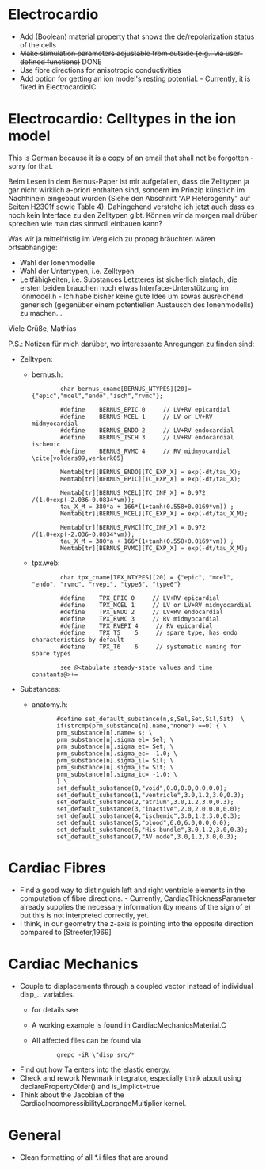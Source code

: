 Electrocardio
=============
* Add (Boolean) material property that shows the de/repolarization status of the cells
* ~~Make stimulation parameters adjustable from outside (e.g.. via user-defined functions)~~ DONE
* Use fibre directions for anisotropic conductivities
* Add option for getting an ion model's resting potential. - Currently, it is fixed in ElectrocardioIC


Electrocardio: Celltypes in the ion model
=========================================
This is German because it is a copy of an email that shall not be forgotten - sorry for that.

Beim Lesen in dem Bernus-Paper ist mir aufgefallen, dass die Zelltypen ja gar nicht wirklich a-priori enthalten sind, sondern im Prinzip künstlich im Nachhinein eingebaut wurden (Siehe den Abschnitt "AP Heterogenity" auf Seiten H2301f sowie Table 4).
Dahingehend verstehe ich jetzt auch dass es noch kein Interface zu den Zelltypen gibt.
Können wir da morgen mal drüber sprechen wie man das sinnvoll einbauen kann?

Was wir ja mittelfristig im Vergleich zu propag bräuchten wären ortsabhängige:
  * Wahl der Ionenmodelle
  * Wahl der Untertypen, i.e. Zelltypen
  * Leitfähigkeiten, i.e. Substances
Letzteres ist sicherlich einfach, die ersten beiden brauchen noch etwas Interface-Unterstützung im Ionmodel.h - Ich habe bisher keine gute Idee um sowas ausreichend generisch (gegenüber einem potentiellen Austausch des Ionenmodells) zu machen...

Viele Grüße,
Mathias

P.S.: Notizen für mich darüber, wo interessante Anregungen zu finden sind:
- Zelltypen:
   * bernus.h: 

                 char bernus_cname[BERNUS_NTYPES][20]= {"epic","mcel","endo","isch","rvmc"};

                 #define    BERNUS_EPIC 0     // LV+RV epicardial
                 #define    BERNUS_MCEL 1     // LV or LV+RV midmyocardial
                 #define    BERNUS_ENDO 2     // LV+RV endocardial
                 #define    BERNUS_ISCH 3     // LV+RV endocardial ischemic
                 #define    BERNUS_RVMC 4     // RV midmyocardial \cite{volders99,verkerk05}

                 Memtab[tr][BERNUS_ENDO][TC_EXP_X] = exp(-dt/tau_X);
                 Memtab[tr][BERNUS_EPIC][TC_EXP_X] = exp(-dt/tau_X);

                 Memtab[tr][BERNUS_MCEL][TC_INF_X] = 0.972 /(1.0+exp(-2.036-0.0834*vm));
                 tau_X_M = 380*a + 166*(1+tanh(0.558+0.0169*vm)) ;
                 Memtab[tr][BERNUS_MCEL][TC_EXP_X] = exp(-dt/tau_X_M);

                 Memtab[tr][BERNUS_RVMC][TC_INF_X] = 0.972 /(1.0+exp(-2.036-0.0834*vm));
                 tau_X_M = 380*a + 166*(1+tanh(0.558+0.0169*vm)) ;
                 Memtab[tr][BERNUS_RVMC][TC_EXP_X] = exp(-dt/tau_X_M);

   * tpx.web: 

                 char tpx_cname[TPX_NTYPES][20] = {"epic", "mcel", "endo", "rvmc", "rvepi", "type5", "type6"}

                 #define    TPX_EPIC 0     // LV+RV epicardial
                 #define    TPX_MCEL 1     // LV or LV+RV midmyocardial
                 #define    TPX_ENDO 2     // LV+RV endocardial
                 #define    TPX_RVMC 3     // RV midmyocardial
                 #define    TPX_RVEPI 4     // RV epicardial
                 #define    TPX_T5    5     // spare type, has endo characteristics by default
                 #define    TPX_T6    6     // systematic naming for spare types

                 see @<tabulate steady-state values and time constants@>+=

- Substances:
    * anatomy.h: 

                 #define set_default_substance(n,s,Sel,Set,Sil,Sit)  \
                 if(strcmp(prm_substance[n].name,"none") ==0) { \
                 prm_substance[n].name= s; \
                 prm_substance[n].sigma_el= Sel; \
                 prm_substance[n].sigma_et= Set; \
                 prm_substance[n].sigma_ec= -1.0; \
                 prm_substance[n].sigma_il= Sil; \
                 prm_substance[n].sigma_it= Sit; \
                 prm_substance[n].sigma_ic= -1.0; \
                 } \
                 set_default_substance(0,"void",0.0,0.0,0.0,0.0);
                 set_default_substance(1,"ventricle",3.0,1.2,3.0,0.3);
                 set_default_substance(2,"atrium",3.0,1.2,3.0,0.3);
                 set_default_substance(3,"inactive",2.0,2.0,0.0,0.0);
                 set_default_substance(4,"ischemic",3.0,1.2,3.0,0.3);
                 set_default_substance(5,"blood",6.0,6.0,0.0,0.0);
                 set_default_substance(6,"His bundle",3.0,1.2,3.0,0.3);
                 set_default_substance(7,"AV node",3.0,1.2,3.0,0.3); 

Cardiac Fibres
==============
* Find a good way to distinguish left and right ventricle elements in the computation of fibre directions. - Currently, CardiacThicknessParameter already supplies the necessary information (by means of the sign of e) but this is not interpreted correctly, yet.
* I think, in our geometry the z-axis is pointing into the opposite direction compared to [Streeter,1969]

Cardiac Mechanics
=================
* Couple to displacements through a coupled vector instead of individual disp_.. variables.
	* for details see
	* A working example is found in CardiacMechanicsMaterial.C
	* All affected files can be found via
  
                 grepc -iR \"disp src/*
                 
* Find out how Ta enters into the elastic energy.
* Check and rework Newmark integrator, especially think about using declarePropertyOlder() and is_implict=true
* Think about the Jacobian of the CardiacIncompressibilityLagrangeMultiplier kernel.

General
=======
* Clean formatting of all *.i files that are around
